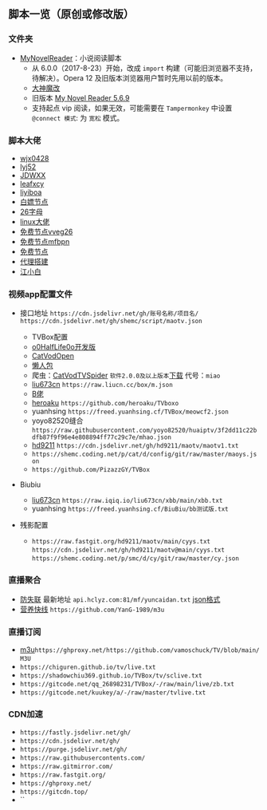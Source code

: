脚本一览（原创或修改版）
---------------
###  文件夹

- [MyNovelReader](MyNovelReader.user.js)：小说阅读脚本
  - 从 6.0.0（2017-8-23）开始，改成 `import` 构建（可能旧浏览器不支持，待解决）。Opera 12 及旧版本浏览器用户暂时先用以前的版本。
  - [大神魔改](https://github.com/821938089/MyNovelReader)
  - 旧版本 [My Novel Reader 5.6.9](https://github.com/shemc/script/raw/main/My%20Novel%20Reader%205.6.9.js)
  - 支持起点 vip 阅读，如果无效，可能需要在 `Tampermonkey` 中设置 `@connect 模式`: 为 `宽松` 模式。

###  脚本大佬
  -  [wjx0428](https://github.com/wjx0428/wjx/tree/main/oneself) 
  -  [lyj52](https://github.com/lyj52/jzy)
  -  [JDWXX](https://github.com/JDWXX/ql_all)
  -  [leafxcy](https://github.com/leafxcy/JavaScript)
  -  [liyiboa](https://github.com/liyiboa/ksjsb)
  -  [白嫖节点](https://github.com/arielherself/autosub)
  -  [26字母](https://github.com/xiaolinshao/linshao)
  -  [linux大佬](https://github.com/yuanwangokk/subscription) 
  -  [免费节点vveg26](https://github.com/vveg26/chromego_merge)
  -  [免费节点mfbpn](https://github.com/mfbpn/tg_mfbpn_sub) 
  -  [免费节点](https://github.com/alanbobs999/TopFreeProxies)
  -  [代理搭建](https://github.com/krsipig/tg) 
  -  [江小白]([https://github.com/krsipig/tg](https://github.com/963540817/dashu))  
### 视频app配置文件

- 接口地址 `https://cdn.jsdelivr.net/gh/账号名称/项目名/`       `https://cdn.jsdelivr.net/gh/shemc/script/maotv.json`
  - TVBox配置 
   - [o0HalfLife0o开发版](https://github.com/o0HalfLife0o/TVBoxOSC)
   - [CatVodOpen](https://github.com/catvod/CatVodOpen) 
   - [懒人包](https://github.com/YuanHsing/freed)
   - 爬虫：[CatVodTVSpider](https://github.com/catvod/CatVodTVSpider)                      `软件2.0.0及以上版本`[下载](https://www.lanzoub.com/izRMJv45llc) 代号：`miao`
   - [liu673cn](https://github.com/liu673cn/box) `https://raw.liucn.cc/box/m.json`    
   - [B佬](https://github.com/madaodei/baddychen0608) 
   - [heroaku](https://github.com/heroaku/TVboxo)   `https://github.com/heroaku/TVboxo`    
   - yuanhsing    `https://freed.yuanhsing.cf/TVBox/meowcf2.json`   
   - yoyo82520缝合 `https://raw.githubusercontent.com/yoyo82520/huaiptv/3f2dd11c22bdfb87f9f96e4e808894ff77c29c7e/mhao.json`  
   - [hd9211](https://github.com/hd9211/maotv) `https://cdn.jsdelivr.net/gh/hd9211/maotv/maotv1.txt`
   - `https://shemc.coding.net/p/cat/d/config/git/raw/master/maoys.json`
   - `https://github.com/PizazzGY/TVBox`
 
 - Biubiu
   - [liu673cn](https://github.com/liu673cn/xbb) `https://raw.iqiq.io/liu673cn/xbb/main/xbb.txt` 
   - yuanhsing `https://freed.yuanhsing.cf/BiuBiu/bb测试版.txt`
 
 - 残影配置
   - `https://raw.fastgit.org/hd9211/maotv/main/cyys.txt`   `https://cdn.jsdelivr.net/gh/hd9211/maotv@main/cyys.txt`    `https://shemc.coding.net/p/smc/d/cy/git/raw/master/cy.json` 

### 直播聚合 
 - [防失联](https://www.ebay.com/usr/xiar2792) 最新地址 `api.hclyz.com:81/mf/yuncaidan.txt` [json格式](http://api.hclyz.com:81/mf/json.txt)
 - [营养快线](https://github.com/YanG-1989/m3u) `https://github.com/YanG-1989/m3u` 
 
### 直播订阅
 - [m3u](https://github.com/vamoschuck/TV)`https://ghproxy.net/https://github.com/vamoschuck/TV/blob/main/M3U` 
 - `https://chiguren.github.io/tv/live.txt`
 - `https://shadowchiu369.github.io/TVBox/tv/sclive.txt`
 - `https://gitcode.net/qq_26898231/TVBox/-/raw/main/live/zb.txt` 
 - `https://gitcode.net/kuukey/a/-/raw/master/tvlive.txt`

###  CDN加速
 - `https://fastly.jsdelivr.net/gh/`
 - `https://cdn.jsdelivr.net/gh/` 
 - `https://purge.jsdelivr.net/gh/` 
 - `https://raw.githubusercontents.com/`
 - `https://raw.gitmirror.com/` 
 - `https://raw.fastgit.org/` 
 - `https://ghproxy.net/` 
 - `https://gitcdn.top/`
 - `` 
 

